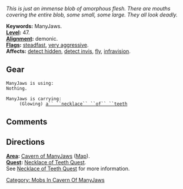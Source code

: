 *This is just an immense blob of amorphous flesh. There are mouths
covering the entire blob, some small, some large. They all look deadly.*

**Keywords:** ManyJaws.  
**[Level](Level "wikilink"):** 47.  
**[Alignment](Alignment "wikilink"):** demonic.  
**[Flags](:Category:_Mob_Types "wikilink"):**
[steadfast](Sentinel_Mobs "wikilink"), [very
aggressive](Aggressive_Mobs "wikilink").  
**Affects:** [detect hidden](Detect_Hidden "wikilink"), [detect
invis](Detect_Hidden "wikilink"), [fly](Fly "wikilink"),
[infravision](Infravision "wikilink").  

## Gear

`ManyJaws is using:`  
`Nothing.`

`ManyJaws is carrying:`  
`     (Glowing) `[`a`` ``necklace`` ``of`` ``teeth`](Necklace_Of_Teeth "wikilink")

## Comments

## Directions

**[Area](:Category:_Areas "wikilink"):** [Cavern of
ManyJaws](:Category:_Cavern_Of_ManyJaws "wikilink")
([Map](Cavern_Of_ManyJaws_Map "wikilink")).  
**[Quest](:Category:_Ticket_Quests "wikilink"):** [Necklace of Teeth
Quest](Necklace_Of_Teeth_Quest "wikilink").  
See [Necklace of Teeth Quest](Necklace_Of_Teeth_Quest "wikilink") for
more information.

[Category: Mobs In Cavern Of
ManyJaws](Category:_Mobs_In_Cavern_Of_ManyJaws "wikilink")
